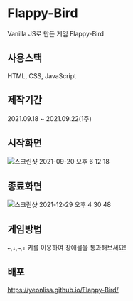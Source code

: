 # Flappy-Bird
Vanilla JS로 만든 게임 Flappy-Bird
## 사용스택
HTML, CSS, JavaScript
## 제작기간
2021.09.18 ~ 2021.09.22(1주)
## 시작화면
![스크린샷 2021-09-20 오후 6 12 18](https://user-images.githubusercontent.com/72447026/133979642-fe4b9e3c-a2df-4fd8-8450-0df67a275096.png)
## 종료화면
![스크린샷 2021-12-29 오후 4 30 48](https://user-images.githubusercontent.com/72447026/147637899-6636dc32-db30-4192-8c73-e572c51ae85c.png)
## 게임방법
`←`,`↓`,`→`,`↑` 키를 이용하여 장애물을 통과해보세요!
## 배포
https://yeonlisa.github.io/Flappy-Bird/
